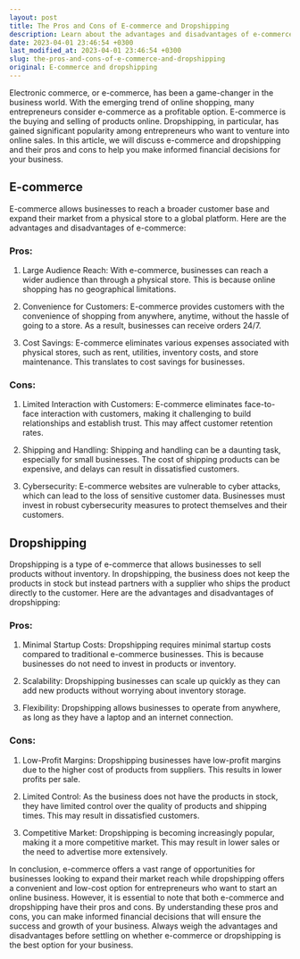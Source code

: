 ```yaml
---
layout: post
title: The Pros and Cons of E-commerce and Dropshipping
description: Learn about the advantages and disadvantages of e-commerce and dropshipping to make informed financial decisions for your business.
date: 2023-04-01 23:46:54 +0300
last_modified_at: 2023-04-01 23:46:54 +0300
slug: the-pros-and-cons-of-e-commerce-and-dropshipping
original: E-commerce and dropshipping
---
```

Electronic commerce, or e-commerce, has been a game-changer in the business world. With the emerging trend of online shopping, many entrepreneurs consider e-commerce as a profitable option. E-commerce is the buying and selling of products online. Dropshipping, in particular, has gained significant popularity among entrepreneurs who want to venture into online sales. In this article, we will discuss e-commerce and dropshipping and their pros and cons to help you make informed financial decisions for your business.

## E-commerce

E-commerce allows businesses to reach a broader customer base and expand their market from a physical store to a global platform. Here are the advantages and disadvantages of e-commerce:

### Pros:

1. Large Audience Reach: With e-commerce, businesses can reach a wider audience than through a physical store. This is because online shopping has no geographical limitations.

2. Convenience for Customers: E-commerce provides customers with the convenience of shopping from anywhere, anytime, without the hassle of going to a store. As a result, businesses can receive orders 24/7.

3. Cost Savings: E-commerce eliminates various expenses associated with physical stores, such as rent, utilities, inventory costs, and store maintenance. This translates to cost savings for businesses.

### Cons:

1. Limited Interaction with Customers: E-commerce eliminates face-to-face interaction with customers, making it challenging to build relationships and establish trust. This may affect customer retention rates.

2. Shipping and Handling: Shipping and handling can be a daunting task, especially for small businesses. The cost of shipping products can be expensive, and delays can result in dissatisfied customers.

3. Cybersecurity: E-commerce websites are vulnerable to cyber attacks, which can lead to the loss of sensitive customer data. Businesses must invest in robust cybersecurity measures to protect themselves and their customers.

## Dropshipping

Dropshipping is a type of e-commerce that allows businesses to sell products without inventory. In dropshipping, the business does not keep the products in stock but instead partners with a supplier who ships the product directly to the customer. Here are the advantages and disadvantages of dropshipping:

### Pros:

1. Minimal Startup Costs: Dropshipping requires minimal startup costs compared to traditional e-commerce businesses. This is because businesses do not need to invest in products or inventory.

2. Scalability: Dropshipping businesses can scale up quickly as they can add new products without worrying about inventory storage.

3. Flexibility: Dropshipping allows businesses to operate from anywhere, as long as they have a laptop and an internet connection.

### Cons:

1. Low-Profit Margins: Dropshipping businesses have low-profit margins due to the higher cost of products from suppliers. This results in lower profits per sale.

2. Limited Control: As the business does not have the products in stock, they have limited control over the quality of products and shipping times. This may result in dissatisfied customers.

3. Competitive Market: Dropshipping is becoming increasingly popular, making it a more competitive market. This may result in lower sales or the need to advertise more extensively.

In conclusion, e-commerce offers a vast range of opportunities for businesses looking to expand their market reach while dropshipping offers a convenient and low-cost option for entrepreneurs who want to start an online business. However, it is essential to note that both e-commerce and dropshipping have their pros and cons. By understanding these pros and cons, you can make informed financial decisions that will ensure the success and growth of your business. Always weigh the advantages and disadvantages before settling on whether e-commerce or dropshipping is the best option for your business.
